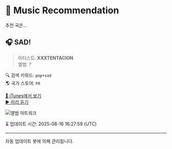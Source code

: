 
# 🎵 Music Recommendation

추천 곡은...

## 🎧 SAD!  
> 아티스트: **XXXTENTACION**  
> 앨범: _?_  

🔍 검색 키워드: `pop+sad`  
🌎 국가 스토어: `FR`

[🔗 iTunes에서 보기](https://music.apple.com/fr/album/sad/1359292515?i=1359293318&uo=4)  
[▶️ 미리 듣기](https://audio-ssl.itunes.apple.com/itunes-assets/AudioPreview122/v4/ba/aa/37/baaa3724-99cc-352a-2594-76ea781beeef/mzaf_17756055179417666323.plus.aac.p.m4a)

![앨범 아트워크](https://is1-ssl.mzstatic.com/image/thumb/Music116/v4/f0/b0/21/f0b021d2-8bfb-e2ff-93f9-17c64147f971/18UMGIM14845.rgb.jpg/100x100bb.jpg)

⏳ 업데이트 시간: 2025-08-16 16:27:59 (UTC)

---
자동 업데이트 봇에 의해 관리됩니다.
